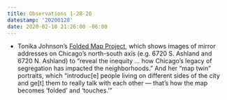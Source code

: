 ```yaml
---
title: Observations 1-28-20
datestamp: '20200128'
date: 2020-02-18 21:26:00 -06:00
---
```


- Tonika Johnson’s [Folded Map Project](https://www.foldedmapproject.com/), which shows images of mirror addresses on Chicago’s north-south axis (e.g. 6720 S. Ashland and 6720 N. Ashland) to “reveal the inequity … how Chicago’s legacy of segregation has impacted the neighborhoods.” And her “map twin” portraits, which “introduc[e] people living on different sides of the city and ge[t] them to really talk with each other — that’s how the map becomes ‘folded’ and ‘touches.’”
